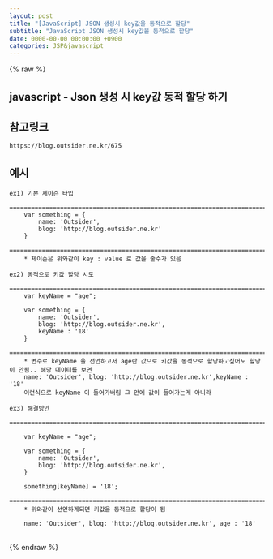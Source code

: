 ```yaml
---  
layout: post  
title: "[JavaScript] JSON 생성시 key값을 동적으로 할당"  
subtitle: "JavaScript JSON 생성시 key값을 동적으로 할당"  
date: 0000-00-00 00:00:00 +0900  
categories: JSP&javascript  
---  
```

{% raw %}  
## javascript - Json 생성 시 key값 동적 할당 하기  
  
## 참고링크  
	https://blog.outsider.ne.kr/675  
  
## 예시  
  
	ex1) 기본 제이슨 타입  
		=================================================================================================================  
		var something = {  
			name: 'Outsider',  
			blog: 'http://blog.outsider.ne.kr'  
		}  
		======================================================================================================  
		* 제이슨은 위와같이 key : value 로 값을 줄수가 있음  
  
	ex2) 동적으로 키값 할당 시도  
		=================================================================================================================  
		var keyName = "age";  
  
		var something = {  
			name: 'Outsider',  
			blog: 'http://blog.outsider.ne.kr',  
			keyName : '18'  
		}  
		======================================================================================================  
		* 변수로 keyName 을 선언하고서 age란 값으로 키값을 동적으로 할당하고싶어도 할당이 안됨.. 해당 데이터를 보면  
		name: 'Outsider', blog: 'http://blog.outsider.ne.kr',keyName : '18'  
		이런식으로 keyName 이 들어가버림 그 안에 값이 들어가는게 아니라  
  
	ex3) 해결방안  
		=================================================================================================================  
  
		var keyName = "age";  
  
		var something = {  
			name: 'Outsider',  
			blog: 'http://blog.outsider.ne.kr',  
		}  
  
		something[keyName] = '18';  
		======================================================================================================  
		* 위와같이 선언하게되면 키값을 동적으로 할당이 됨  
  
		name: 'Outsider', blog: 'http://blog.outsider.ne.kr', age : '18'  
                                                                                                                                                                                                                                                                                                                                                                                                                                                                                                                                                                                                                                                                                                                                                                                                                                                                                                                                                                                                                                                                                                                                                              
{% endraw %}